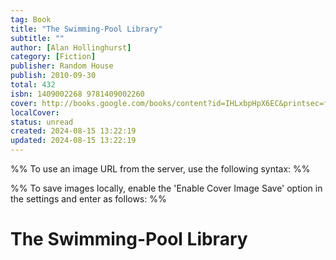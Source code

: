 ```yaml
---
tag: Book
title: "The Swimming-Pool Library"
subtitle: ""
author: [Alan Hollinghurst]
category: [Fiction]
publisher: Random House
publish: 2010-09-30
total: 432
isbn: 1409002268 9781409002260
cover: http://books.google.com/books/content?id=IHLxbpHpX6EC&printsec=frontcover&img=1&zoom=1&edge=curl&source=gbs_api
localCover: 
status: unread
created: 2024-08-15 13:22:19
updated: 2024-08-15 13:22:19
---
```


%% To use an image URL from the server, use the following syntax: %%


%% To save images locally, enable the 'Enable Cover Image Save' option in the settings and enter as follows: %%


# The Swimming-Pool Library